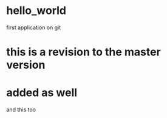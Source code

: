 # hello_world
first application on git
# this is a revision to the master version
# added as well
and this too
